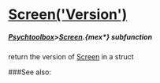 # [Screen('Version')](Screen-Version) 
##### [Psychtoolbox](Psychtoolbox)>[Screen](Screen).{mex*} subfunction


return the version of [Screen](Screen) in a struct  


###See also:

